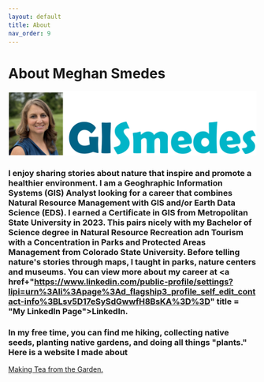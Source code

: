 ```yaml
---
layout: default
title: About
nav_order: 9
---
```


# About Meghan Smedes
<img src = "https://github.com/megsmedes/GISmedes/blob/main/GISmedeslogo.png?raw=true" alt = "photo and logo">

### I enjoy sharing stories about nature that inspire and promote a healthier environment.  I am a Geoghraphic Information Systems (GIS) Analyst looking for a career that combines Natural Resource Management with GIS and/or Earth Data Science (EDS).  I earned a Certificate in GIS from Metropolitan State University in 2023.  This pairs nicely with my Bachelor of Science degree in Natural Resource Recreation adn Tourism with a Concentration in Parks and Protected Areas Management from Colorado State University.  Before telling nature's stories through maps, I taught in parks, nature centers and museums.  You can view more about my career at <a href+"https://www.linkedin.com/public-profile/settings?lipi=urn%3Ali%3Apage%3Ad_flagship3_profile_self_edit_contact-info%3BLsv5D17eSySdGwwfH8BsKA%3D%3D" title = "My LinkedIn Page">LinkedIn.</a>

### In my free time, you can find me hiking, collecting native seeds, planting native gardens, and doing all things "plants."  Here is a website I made about 
<a href="https://megsmedes.github.io/lab601.html" title ="Making Tea from the Garden">Making Tea from the Garden.</a>
 
